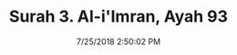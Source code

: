 ---
title       : "Surah 3. Al-i'Imran, Ayah 93"
date        : 7/25/2018 2:50:02 PM
draft       : false
type        : "quran"
layout      : "compare"
BookCode    : "CMP"
SurahNumber : "3"
AyahNumber  : "93"
TotalAyah   : "200"
---